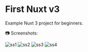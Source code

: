 # First Nuxt v3
Example Nuxt 3 project for beginners.

📷 Screenshots:

![ss1](https://user-images.githubusercontent.com/63756985/192134206-5d0f5f92-6540-450a-8f4f-be10be8a3e5b.png)
![ss2](https://user-images.githubusercontent.com/63756985/192134211-cf26218f-c2fd-4810-8289-03aee41da9eb.png)
![ss3](https://user-images.githubusercontent.com/63756985/192134217-1d86b5fb-65aa-4a0c-b3ac-2b72e204e2e0.png)
![ss4](https://user-images.githubusercontent.com/63756985/192134222-4f01c23f-7db8-47ce-8826-89dfb1d060db.png)
